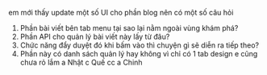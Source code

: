em mới thấy update một số UI cho phần blog nên có một số câu hỏi
1. Phần bài viết bên tab menu tại sao lại nằm ngoài vùng khám phá?
2. Phần API cho quản lý bài viết này lấy từ đâu?
3. Chức năng đẩy duyệt đó khi bấm vào thì chuyện gì sẽ diễn ra tiếp theo?
4. Phần này có danh sách quản lý hay không vì chỉ có 1 tab design e cũng chưa rỏ lắm
a Nhật c Quế 
cc a Chinh 
